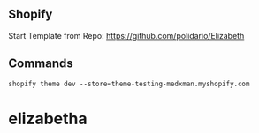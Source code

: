 ## Shopify

Start Template from Repo: https://github.com/polidario/Elizabeth

## Commands

`shopify theme dev --store=theme-testing-medxman.myshopify.com`
# elizabetha
